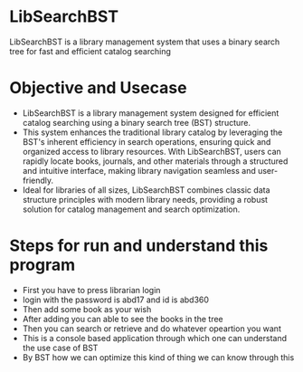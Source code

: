 # LibSearchBST
LibSearchBST is a library management system that uses a binary search tree for fast and efficient catalog searching

#  Objective and Usecase
- LibSearchBST is a library management system designed for efficient catalog searching using a binary search tree (BST) structure. 
- This system enhances the traditional library catalog by leveraging the BST's inherent efficiency in search operations, ensuring quick and organized access to library resources. With LibSearchBST, users can rapidly locate books, journals, and other materials through a structured and intuitive interface, making library navigation seamless and user-friendly. 
- Ideal for libraries of all sizes, LibSearchBST combines classic data structure principles with modern library needs, providing a robust solution for catalog management and search optimization.

# Steps for run and understand this program
- First you have to press librarian login 
- login with the password is abd17 and id is abd360
- Then add some book as your wish 
- After adding you can able to see the books in the tree
- Then you can search or retrieve and do whatever opeartion you want 
- This is a console based application through which one can understand the use case of BST 
- By BST how we can optimize this kind of thing we can know through this